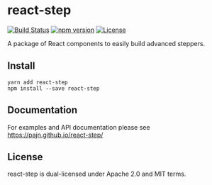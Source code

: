 # react-step
[![Build Status](https://travis-ci.org/Pajn/react-step.svg?branch=master)](https://travis-ci.org/Pajn/react-step)
[![npm version](https://badge.fury.io/js/react-step.svg)](https://badge.fury.io/js/react-step)
[![License](http://img.shields.io/:license-mit-blue.svg)](http://doge.mit-license.org)

A package of React components to easily build advanced steppers.

## Install
```
yarn add react-step
npm install --save react-step
```

## Documentation
For examples and API documentation please see
<https://pajn.github.io/react-step/>

## License
react-step is dual-licensed under Apache 2.0 and MIT terms.
